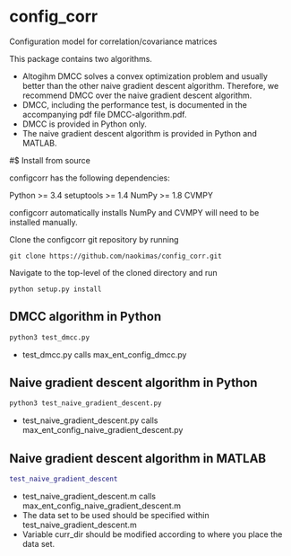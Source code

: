 # config_corr
Configuration model for correlation/covariance matrices

This package contains two algorithms.
* Altogihm DMCC solves a convex optimization problem and usually better than the other naive gradient descent algorithm. Therefore, we recommend DMCC over the naive gradient descent algorithm.
* DMCC, including the performance test, is documented in the accompanying pdf file DMCC-algorithm.pdf.
* DMCC is provided in Python only.
* The naive gradient descent algorithm is provided in Python and MATLAB.

#$ Install from source

configcorr has the following dependencies:

Python >= 3.4
setuptools >= 1.4
NumPy >= 1.8
CVMPY

configcorr automatically installs NumPy and CVMPY will need to be installed manually.

Clone the configcorr git repository by running

```
git clone https://github.com/naokimas/config_corr.git
```

Navigate to the top-level of the cloned directory and run

```
python setup.py install
```

## DMCC algorithm in Python

```python
python3 test_dmcc.py
```

* test_dmcc.py calls max_ent_config_dmcc.py

## Naive gradient descent algorithm in Python

```python
python3 test_naive_gradient_descent.py
```

* test_naive_gradient_descent.py calls max_ent_config_naive_gradient_descent.py


## Naive gradient descent algorithm in MATLAB

```MATLAB
test_naive_gradient_descent
```

* test_naive_gradient_descent.m calls max_ent_config_naive_gradient_descent.m
* The data set to be used should be specified within test_naive_gradient_descent.m
* Variable curr_dir should be modified according to where you place the data set.
